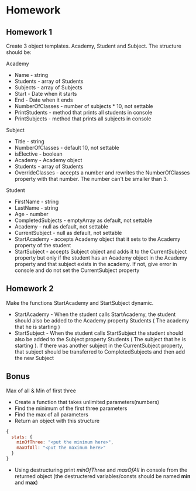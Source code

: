 # Homework
## Homework 1
Create 3 object templates. Academy, Student and Subject. The structure should be:  

Academy
* Name - string
* Students - array of Students
* Subjects - array of Subjects
* Start - Date when it starts
* End - Date when it ends
* NumberOfClasses - number of subjects * 10, not settable
* PrintStudents - method that prints all students in console
* PrintSubjects - method that prints all subjects in console

Subject
* Title - string
* NumberOfClasses - default 10, not settable
* isElective - boolean
* Academy - Academy object
* Students - array of Students
* OverrideClasses - accepts a number and rewrites the NumberOfClasses property with that number. The number can't be smaller than 3.

Student
* FirstName - string
* LastName - string
* Age - number
* CompletedSubjects - emptyArray as default, not settable
* Academy - null as default, not settable 
* CurrentSubject - null as default, not settable
* StartAcademy - accepts Academy object that it sets to the Academy property of the student
* StartSubject - accepts Subject object and adds it to the CurrentSubject property but only if the student has an Academy object in the Academy property and that subject exists in the academy. If not, give error in console and do not set the CurrentSubject property

## Homework 2
Make the functions StartAcademy and StartSubject dynamic.
* StartAcademy - When the student calls StartAcademy, the student should also be added to the Academy property Students ( The academy that he is starting )
* StartSubject - When the student calls StartSubject the student should also be added to the Subject property Students ( The subject that he is starting ). If there was another subject in the CurrentSubject property, that subject should be transferred to CompletedSubjects and then add the new Subject

## Bonus
Max of all & Min of first three
* Create a function that takes unlimited parameters(numbers)
* Find the minimum of the first three parameters
* Find the max of all parameters
* Return an object with this structure 
```js
{
  stats: {
    minOfThree: "<put the minimum here>",
    maxOfAll: "<put the maximum here>"
  }
}
```
* Using destructuring print *minOfThree* and *maxOfAll* in console from the returned object (the destructered variables/consts should be named **min** and **max**)
